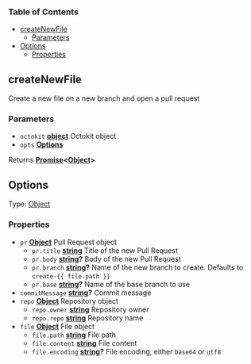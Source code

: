<!-- Generated by documentation.js. Update this documentation by updating the source code. -->

### Table of Contents

-   [createNewFile][1]
    -   [Parameters][2]
-   [Options][3]
    -   [Properties][4]

## createNewFile

Create a new file on a new branch and open a pull request

### Parameters

-   `octokit` **[object][5]** Octokit object
-   `opts` **[Options][6]** 

Returns **[Promise][7]&lt;[Object][5]>** 

## Options

Type: [Object][5]

### Properties

-   `pr` **[Object][5]** Pull Request object
    -   `pr.title` **[string][8]** Title of the new Pull Request
    -   `pr.body` **[string][8]?** Body of the new Pull Request
    -   `pr.branch` **[string][8]?** Name of the new branch to create. Defaults to `create-{{ file.path }}`
    -   `pr.base` **[string][8]?** Name of the base branch to use
-   `commitMessage` **[string][8]?** Commit message
-   `repo` **[Object][5]** Repository object
    -   `repo.owner` **[string][8]** Repository owner
    -   `repo.repo` **[string][8]** Repository name
-   `file` **[Object][5]** File object
    -   `file.path` **[string][8]** File path
    -   `file.content` **[string][8]** File content
    -   `file.encoding` **[string][8]?** File encoding, either `base64` or `utf8`

[1]: #createnewfile

[2]: #parameters

[3]: #options

[4]: #properties

[5]: https://developer.mozilla.org/docs/Web/JavaScript/Reference/Global_Objects/Object

[6]: #options

[7]: https://developer.mozilla.org/docs/Web/JavaScript/Reference/Global_Objects/Promise

[8]: https://developer.mozilla.org/docs/Web/JavaScript/Reference/Global_Objects/String
